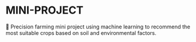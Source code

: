 # MINI-PROJECT
🤖 Precision farming mini project using machine learning to recommend the most suitable crops based on soil and environmental factors.
